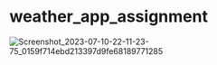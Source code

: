 # weather_app_assignment

![Screenshot_2023-07-10-22-11-23-75_0159f714ebd213397d9fe68189771285](https://github.com/ReturajProshad/weather_app_assignment/assets/130851471/eebf266f-3a17-47ab-a78d-dd5c2635b8b1)

